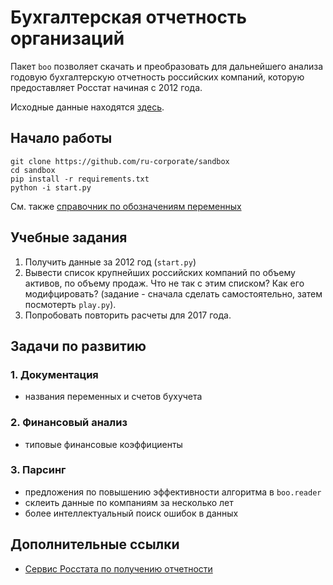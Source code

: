 # Бухгалтерская отчетность организаций

Пакет `boo` позволяет скачать и преобразовать для дальнейшего анализа годовую бухгалтерскую отчетность российских компаний, которую предоставляет Росстат
начиная с 2012 года.

Исходные данные находятся [здесь](http://www.gks.ru/opendata/dataset?q=%D0%BE%D1%82%D1%87%D0%B5%D1%82%D0%BD%D0%BE%D1%81%D1%82%D1%8C+%D0%BE%D1%80%D0%B3%D0%B0%D0%BD%D0%B8%D0%B7%D0%B0%D1%86%D0%B8%D0%B9+&sort=score+desc%2C+metadata_modified+desc).


## Начало работы

```
git clone https://github.com/ru-corporate/sandbox
cd sandbox
pip install -r requirements.txt 
python -i start.py
```

См. также [справочник по обозначениям переменных](boo/rename.py)

## Учебные задания 

1. Получить данные за 2012 год (`start.py`)
2. Вывести список крупнейших российских компаний по объему активов, по 
   объему продаж. Что не так с этим списком? Как его модифцировать?
   (задание - сначала сделать самостоятельно, затем посмотерть `play.py`).
3. Попробовать повторить расчеты для 2017 года.     


## Задачи по развитию

### 1. Документация 

- названия переменных и счетов бухучета

### 2. Финансовый анализ

- типовые финансовые коэффициенты 

### 3. Парсинг 

- предложения по повышению эффективности алгоритма в `boo.reader`
- склеить данные по компаниям за несколько лет
- более интеллектуальный поиск ошибок в данных

## Дополнительные ссылки

- [Сервис Росстата по получению отчетности](http://www.gks.ru/accounting_report)